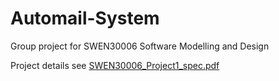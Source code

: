 # Automail-System
Group project for SWEN30006 Software Modelling and Design

Project details see [SWEN30006_Project1_spec.pdf](https://github.com/Bruce-zzhu/Automail-System/blob/main/SWEN30006_Project1_spec.pdf)
